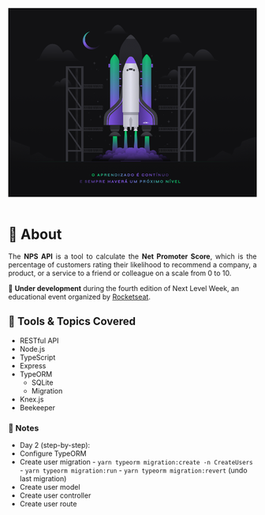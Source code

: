 <div align="center">
  <img src="wallpaper.png" alt="Rocketseat"/>
</div>
<br/>

# :100: About

<p align="justify">
  The <strong>NPS API</strong> is a tool to calculate the <strong>Net Promoter Score</strong>, which is the percentage of customers rating their likelihood to recommend a company, a product, or a service to a friend or colleague on a scale from 0 to 10.
</p>

<p>
  🚧 <strong>Under development</strong> during the fourth edition of Next Level Week, an educational event organized by <a href="https://rocketseat.com.br/">Rocketseat</a>.
</p>

## :bookmark_tabs: Tools & Topics Covered

- RESTful API
- Node.js
- TypeScript
- Express
- TypeORM
	- SQLite
	- Migration
- Knex.js
- Beekeeper

### 📝 Notes

- Day 2 (step-by-step):
 - Configure TypeORM
 - Create user migration
 		- `yarn typeorm migration:create -n CreateUsers`
 		- `yarn typeorm migration:run`
 		- `yarn typeorm migration:revert` (undo last migration)
 - Create user model
 - Create user controller
 - Create user route
